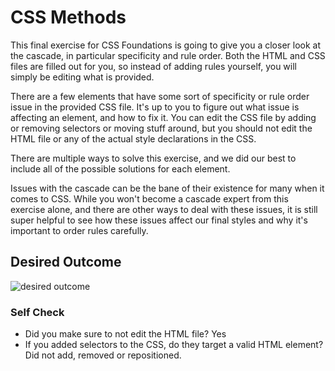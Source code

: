 # CSS Methods
This final exercise for CSS Foundations is going to give you a closer look at the cascade, in particular specificity and rule order. Both the HTML and CSS files are filled out for you, so instead of adding rules yourself, you will simply be editing what is provided.

There are a few elements that have some sort of specificity or rule order issue in the provided CSS file. It's up to you to figure out what issue is affecting an element, and how to fix it. You can edit the CSS file by adding or removing selectors or moving stuff around, but you should not edit the HTML file or any of the actual style declarations in the CSS.

There are multiple ways to solve this exercise, and we did our best to include all of the possible solutions for each element.

Issues with the cascade can be the bane of their existence for many when it comes to CSS. While you won't become a cascade expert from this exercise alone, and there are other ways to deal with these issues, it is still super helpful to see how these issues affect our final styles and why it's important to order rules carefully.

## Desired Outcome
![desired outcome](./desired-outcome.png)

### Self Check
- Did you make sure to not edit the HTML file? Yes
- If you added selectors to the CSS, do they target a valid HTML element? Did not add, removed or repositioned.
